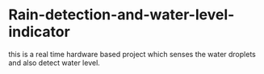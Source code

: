 # Rain-detection-and-water-level-indicator
this is a real time hardware based project which senses the water droplets and also detect water level.
